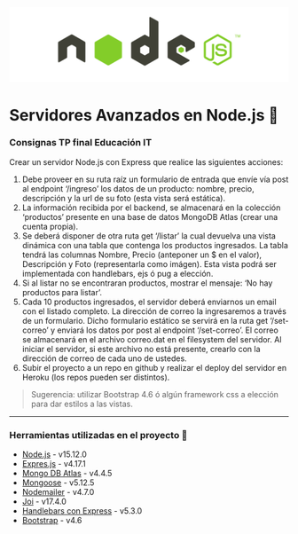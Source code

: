 ![logo](nodejs-logo.png "Node.js")

# Servidores Avanzados en Node.js :rocket: 

### Consignas TP final Educación IT

Crear un servidor Node.js con Express que realice las siguientes acciones:

 1. Debe proveer en su ruta raíz un formulario de entrada que envíe vía post al endpoint ‘/ingreso’ los datos de un producto: nombre, precio, descripción y la url de su foto (esta vista será estática).
 2. La información recibida por el backend, se almacenará en la colección ‘productos’ presente en una base de datos MongoDB Atlas (crear una cuenta propia). 
 3.  Se deberá disponer de otra ruta get ‘/listar’ la cual devuelva una vista dinámica con una tabla que contenga los productos ingresados. La tabla tendrá las columnas Nombre, Precio (anteponer un $ en el valor), Descripción y Foto (representarla como imágen). Esta vista podrá ser implementada con handlebars, ejs ó pug a elección.
 4.  Si al listar no se encontraran productos, mostrar el mensaje: ‘No hay productos para listar’.
 5.  Cada 10 productos ingresados, el servidor deberá enviarnos un email con el listado completo. La dirección de correo la ingresaremos a través de un formulario. Dicho formulario estático se servirá en la ruta get ‘/set-correo’ y enviará los datos por post al endpoint ‘/set-correo’. El correo se almacenará en el archivo correo.dat en el filesystem del servidor. Al iniciar el servidor, si este archivo no está presente, crearlo con la dirección de correo de cada uno de ustedes.
 6.  Subir el proyecto a un repo en github y realizar el deploy del servidor en Heroku (los repos pueden ser distintos).

> Sugerencia: utilizar Bootstrap 4.6 ó algún framework css a elección para dar estilos a las vistas.

---

### Herramientas utilizadas en el proyecto :construction:

 - [Node.js](https://nodejs.org/es/) - v15.12.0
 - [Expres.js](https://www.npmjs.com/package/express) - v4.17.1
 - [Mongo DB Atlas](https://www.mongodb.com/cloud/atlas) - v4.4.5
 - [Mongoose](https://www.npmjs.com/package/mongoose) - v5.12.5
 - [Nodemailer](https://nodemailer.com/about/) - v4.7.0
 - [Joi](https://joi.dev/) - v17.4.0
 - [Handlebars con Express](https://github.com/express-handlebars/express-handlebars) - v5.3.0
 - [Bootstrap](https://getbootstrap.com/) - v4.6

